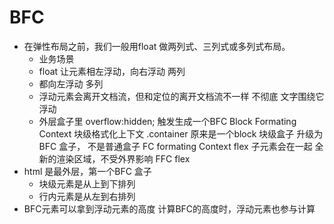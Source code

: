 # BFC

- 在弹性布局之前，我们一般用float 做两列式、三列式或多列式布局。
  - 业务场景 
  - float 让元素相左浮动，向右浮动 两列
  - 都向左浮动 多列
  - 浮动元素会离开文档流，但和定位的离开文档流不一样  不彻底
    文字围绕它浮动
  - 外层盒子里 overflow:hidden;
    触发生成一个BFC  Block Formating Context
    块级格式化上下文
    .container 原来是一个block 块级盒子
    升级为BFC 盒子， 不是普通盒子
    FC formating Context
    flex 子元素会在一起
    全新的渲染区域，不受外界影响
    FFC flex
- html 是最外层，第一个BFC 盒子
  - 块级元素是从上到下排列
  - 行内元素是从左到右排列
- BFC元素可以拿到浮动元素的高度
  计算BFC的高度时，浮动元素也参与计算  